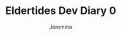 ---
author: Jeromino
pubDatetime: 2024-10-09T07:45:00Z
title: Eldertides Dev Diary 0
slug: dev-diary-0
featured: true
draft: false
tags:
  - gaming
  - pc master race
  - hell is us

description:
  The begining of a long journey, would you join me?
---
